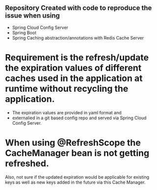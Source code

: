 ## Repository Created with code to reproduce the issue when using
* Spring Cloud Config Server
* Spring Boot
* Spring Caching abstraction/annotations with Redis Cache Server

# Requirement is the refresh/update the expiration values of different caches used in the application at runtime without recycling the application.
* The expiration values are provided in yaml format and 
* externalied in a git based config repo   and served via Spring Cloud Config Server.

# When using @RefreshScope the CacheManager bean is not getting refreshed.

Also, not sure if the updated expiration would be applicable for existing keys as well
as new keys added in the future via this Cache Manager.

